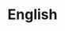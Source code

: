 ---
title: English
grade: 'Advanced - MCER: C1'
exam: First Certificate (FCE)
organization: Cambridge University
---